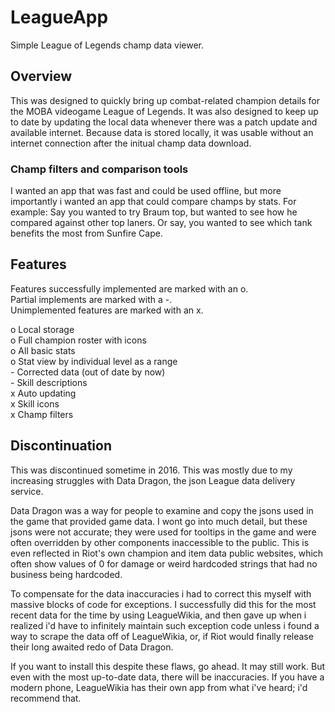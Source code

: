 # LeagueApp
Simple League of Legends champ data viewer.

## Overview
This was designed to quickly bring up combat-related champion details for the MOBA
videogame League of Legends.
It was also designed to keep up to date by updating the local data whenever there was
a patch update and available internet.
Because data is stored locally, it was usable without an internet connection after
the initual champ data download.

### Champ filters and comparison tools
I wanted an app that was fast and could be used offline, but more importantly i wanted
an app that could compare champs by stats.
For example:
Say you wanted to try Braum top, but wanted to see how he compared against other top laners.
Or say, you wanted to see which tank benefits the most from Sunfire Cape.

## Features
Features successfully implemented are marked with an o. <br/>
Partial implements are marked with a -. <br/>
Unimplemented features are marked with an x. <br/>

o Local storage <br/>
o Full champion roster with icons <br/>
o All basic stats <br/>
o Stat view by individual level as a range <br/>
\- Corrected data (out of date by now) <br/>
\- Skill descriptions <br/>
x Auto updating <br/>
x Skill icons <br/>
x Champ filters

## Discontinuation
This was discontinued sometime in 2016.  This was mostly due to my increasing struggles with Data Dragon,
the json League data delivery service.

Data Dragon was a way for people to examine and copy the jsons used in the
game that provided game data.  I wont go into much detail, but these jsons were not accurate; they were used
for tooltips in the game and were often overridden by other components inaccessible to the public.
This is even reflected in Riot's own champion and item data public websites, which often show values of 0
for damage or weird hardcoded strings that had no business being hardcoded.

To compensate for the data inaccuracies i had to
correct this myself with massive blocks of code for exceptions.  I successfully did this for the most recent data
for the time by using LeagueWikia, and then gave up when i realized i'd have to infinitely maintain such exception code
unless i found a way to scrape the data off of LeagueWikia, or, if Riot would finally release their long awaited redo of
Data Dragon.

If you want to install this despite these flaws, go ahead.  It may still work.  But even with the most up-to-date data,
there will be inaccuracies.  If you have a modern phone, LeagueWikia has their own app from what i've heard; i'd recommend that.
